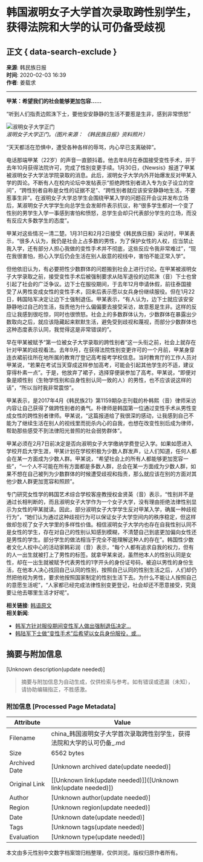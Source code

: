 # 韩国淑明女子大学首次录取跨性别学生，获得法院和大学的认可仍备受歧视

## 正文 { data-search-exclude }


**来源**: 韩民族日报  
**时间**: 2020-02-03 16:39  
**作者**: 姜载求

---

**甲某：希望我们的社会能够更加包容……**

“听到人们指责边熙洙下士，要他安安静静的生活不要惹是生非，感到非常愤怒”

![淑明女子大学正门](http://img.hani.co.kr/imgdb/china/news/resize/2020/0203/158071518149_20200203.jpg)  
*淑明女子大学正门。（图片来源： 《韩民族日报》资料照片）*

“天天都活在恐惧中，遭受各种各样的辱骂，内心早已支离破碎”。

电话那端甲某（22岁）的声音一直颤抖着。他去年8月在泰国接受变性手术，并于去年10月获得法院许可，完成了性别变更手续。1月30日，《Newsis》报道了甲某被淑明女子大学法学院录取的消息。此后，淑明女子大学内外开始爆发反对甲某入学的舆论。不断有人在校内论坛中发帖表示“拒绝跨性别者进入专为女子设立的空间”，“跨性别者自称是女性的证据不足”、“跨性别者就应该安安静静地生活，不要惹事生非”。在淑明女子大学总学生会围绕甲某入学的问题召开会议并发布立场后，某淑明女子大学学生向总学生会发邮件表示抗议，称“很多学生都对一个变了性别的男学生入学一事感到害怕和愤怒，总学生会却只代表部分学生的立场，而没有反应大多数学生的态度”。

甲某对这些情况一清二楚。1月31日和2月2日接受《韩民族日报》采访时，甲某表示，“很多人认为，我仍是社会上占多数的男性，为了保护女性的人权，应当禁止我入学，还有部分人担心我做的变性手术并不彻底，这些反应令我非常难过”，“现在我很害怕，担心入学后仍会生活在别人敌意的视线中，害怕不能正常入学”。

但他依旧认为，有必要把性少数群体的问题搬到社会上进行讨论。在甲某被淑明女子大学录取之前，接受变性手术后被强制要求从陆军退役的边熙洙（音）下士也曾引起了社会的广泛争议。边下士在服役期间，于去年12月申请休假，前往泰国接受了从男性变成女性的变性手术，回来后表示愿以女兵身份继续服役。但在1月22日，韩国陆军决定让边下士强制退伍。甲某表示，“有人认为，边下士就应该安安静静地过自己的生活，指责他为什么偏偏要去接受采访，故意惹是生非。这样的反应让我感到很吃惊，同时也很愤怒。社会上的多数群体认为，少数群体在暴露出少数取向之后，就应该隐藏起来默默生活，避免受到歧视和蔑视，而部分少数群体也这种态度表示认同，我觉得这是非常错误的”。

早在甲某被赋予“第一位被女子大学录取的跨性别者”这一头衔之前，社会上就存在针对甲某的歧视看法。去年9月，在获得法院性别变更许可的一个月前，甲某身穿连衣裙前往所在地所属的教育厅登记高考报考学校信息。当时教育厅的工作人员对甲某说，“若果在考试当天穿成这样参加高考，可能会引起其他学生的不适，建议穿得朴素一点”。于是，他放弃了裙子，选择穿便装参加了高考。甲某说，“即便对象是顺性别（生物学性别和自身性别认同一致的人）的男性，也不应该说这样的话”，“所以当时我非常震惊”。

甲某表示，是2017年4月《韩民族21》第1159期杂志刊载的朴韩熙（音）律师采访内容让自己获得了做跨性别者的勇气。朴律师是韩国第一位通过变性手术从男性变成女性的跨性别者律师。甲某说，“这篇报道给了我很深的感动，让我感到自己不能为了继续生活在别人的视线里而扼杀内心的自我，也想在改变性别后成为律师，帮助那些感受不到法律阳光普照的社会弱势群体”。

甲某必须在2月7日前决定是否向淑明女子大学缴纳学费登记入学。如果如愿进入学校开启大学生涯，甲某计划在学校积极为少数人群发声，让人们知道，任何人都会在某一方面成为少数人群。甲某说，“希望社会上的所有人都能够更加宽容一些”，“一个人不可能在所有方面都是多数人群，总会在某一方面成为少数人群，如果不想在自己被列为少数群体的时候遭受歧视和指责，那么就应该在别的方面对其他少数人群更加宽容和照顾”。

专门研究女性学的韩国艺术综合学校客座教授权金贤英（音）表示，“性别并不是通过长相判断的，而且淑明女子大学作为一个女子大学，没有理由拒绝法律性别显示为女性的甲某就读。因此，部分淑明女子大学学生反对甲某入学，确属一种歧视行为”，“她们认为通过这种歧视行为可以保证女子大学空间内的秩序稳定，但这样做却忽视了女子大学里的多样性价值。相信淑明女子大学内也存在自我性别认同不是女性的学生，存在对自己的性别认知感到模糊，不清楚自己到底更加偏向女性还是男性的学生。部分学生的做法相当于完全不能理解这种人的存在”。韩国性少数者文化人权中心的活动家韩彩润（音）表示，“每个人都有追求自我的权力，但有的人一出生就被打上了男性的标签。就拿甲某来说，虽然他本人的性别认同是女性，却在一出生就被赋予代表男性的1字开头的身份证号码，被迫以男性的身份生活，在他本人决心找回自己认同的性别，按照自己认同的性别生活之后，人们却仍然把他视为男性，要求他按照国家制定的性别生活下去。为什么不能让人按照自己的意愿生活呢”，“人家都已经完成法律性别变更登记，社会却还不愿意接受，究竟要让他去哪里生活才好呢”。

**相关链接**: [韩语原文](http://www.hani.co.kr/arti/society/society_general/926586.html)  
**相关新闻**:
- [韩军方针对服役期间变性军人做出强制退伍决定…](http://china.hani.co.kr/arti/politics/7645.html)
- [韩陆军下士做“变性手术”后希望以女兵身份服役，或…](http://china.hani.co.kr/arti/politics/7621.html)
<!-- tcd_original_link http://china.hani.co.kr/arti/politics/7682.html -->


## 摘要与附加信息

<!-- tcd_abstract -->
[Unknown description(update needed)]
<!-- tcd_abstract_end -->

> 摘要与附加信息为自动生成，仅供检索与参考。如有错误或遗漏（未知），请协助编辑指正，不胜感激。

### 附加信息 [Processed Page Metadata]

| Attribute       | Value                                  |
|-----------------|----------------------------------------|
| Filename        | china_韩国淑明女子大学首次录取跨性别学生，获得法院和大学的认可仍备_.md                             |
| Size            | 6562 bytes                           |
| Archived Date   | [Unknown archived date(update needed)]                             |
| Original Link   | [[Unknown link(update needed)]]([Unknown link(update needed)])                       |
| Author          | [Unknown author(update needed)]                               |
| Region          | [Unknown region(update needed)]                               |
| Date            | [Unknown date(update needed)]                                 |
| Tags            | [Unknown tags(update needed)]                                 |
| Evaluation            | [Unknown type(update needed)]                                 |
<!-- tcd_table_end -->

本文由多元性别中文数字档案馆归档整理，仅供浏览。版权归原作者所有。
